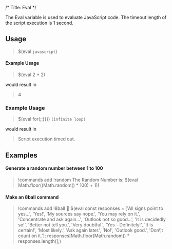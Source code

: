 /*
Title: Eval
*/

The Eval variable is used to evaluate JavaScript code. The timeout length of the script execution is 1 second. 

## Usage

> $(eval `javascript`)

#### Example Usage

> $(eval 2 + 2)

would result in 

> 4

### Example Usage

> $(eval for(;;){}) `(infinite loop)`

would result in

> Script execution timed out.

## Examples

#### Generate a random number between 1 to 100

> !commands add !random The Random Number is: $(eval Math.floor((Math.random() * 100) + 1))

#### Make an 8ball command

> !commands add !8ball 🎱 $(eval const responses = ['All signs point to yes...', 'Yes!', 'My sources say nope.', 'You may rely on it.', 'Concentrate and ask again...', 'Outlook not so good...', 'It is decidedly so!', 'Better not tell you.', 'Very doubtful.', 'Yes - Definitely!', 'It is certain!', 'Most likely.', 'Ask again later.', 'No!', 'Outlook good.', 'Don\\'t count on it.']; responses[Math.floor(Math.random() * responses.length)];)
